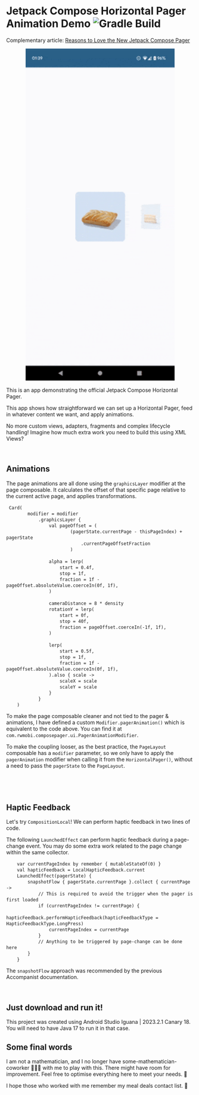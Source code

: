 # Jetpack Compose Horizontal Pager Animation Demo ![Gradle Build](https://github.com/ryanw-mobile/compose-pager-demo/actions/workflows/main_build.yml/badge.svg)

Complementary article: [Reasons to Love the New Jetpack Compose Pager](https://medium.com/@callmeryan/reasons-to-love-the-new-jetpack-compose-pager-a53366fb6906)

<p align="center">
  <img src="greggs.gif" width="400" />
</p>

This is an app demonstrating the official Jetpack Compose Horizontal Pager.

This app shows how straightforward we can set up a Horizontal Pager, feed in whatever content we want, and apply animations.

No more custom views, adapters, fragments and complex lifecycle handling! Imagine how much extra work you need to build this using XML Views?

&nbsp;&nbsp;

## Animations

The page animations are all done using the `graphicsLayer` modifier at the page composable. It calculates the offset of that specific page relative to the current active page, and applies transformations.

```
 Card(
        modifier = modifier
            .graphicsLayer {
                val pageOffset = (
                        (pagerState.currentPage - thisPageIndex) + pagerState
                            .currentPageOffsetFraction
                        )

                alpha = lerp(
                    start = 0.4f,
                    stop = 1f,
                    fraction = 1f - pageOffset.absoluteValue.coerceIn(0f, 1f),
                )

                cameraDistance = 8 * density
                rotationY = lerp(
                    start = 0f,
                    stop = 40f,
                    fraction = pageOffset.coerceIn(-1f, 1f),
                )

                lerp(
                    start = 0.5f,
                    stop = 1f,
                    fraction = 1f - pageOffset.absoluteValue.coerceIn(0f, 1f),
                ).also { scale ->
                    scaleX = scale
                    scaleY = scale
                }
            }
    )
```

To make the page composable cleaner and not tied to the pager & animations, I have defined a custom `Modifier.pagerAnimation()` which is equivalent to the code above. You can find it at `com.rwmobi.composepager.ui.PagerAnimationModifier`. 

To make the coupling looser, as the best practice, the `PageLayout` composable has a `modifier` parameter, so we only have to apply the `pagerAnimation` modifier when calling it from the `HorizontalPager()`, without a need to pass the `pagerState` to the `PageLayout`.

&nbsp;

&nbsp;&nbsp;

## Haptic Feedback

Let's try `CompositionLocal`! We can perform haptic feedback in two lines of code.

The following `LaunchedEffect` can perform haptic feedback during a page-change event. You may do some extra work related to the page change within the same collector. 


```
    var currentPageIndex by remember { mutableStateOf(0) }
    val hapticFeedback = LocalHapticFeedback.current
    LaunchedEffect(pagerState) {
        snapshotFlow { pagerState.currentPage }.collect { currentPage ->
            // This is required to avoid the trigger when the pager is first loaded
            if (currentPageIndex != currentPage) {
                hapticFeedback.performHapticFeedback(hapticFeedbackType = HapticFeedbackType.LongPress)
                currentPageIndex = currentPage
            }
            // Anything to be triggered by page-change can be done here
        }
    }

```

The `snapshotFlow` approach was recommended by the previous Accompanist documentation.

&nbsp;
&nbsp;


## Just download and run it!

This project was created using Android Studio Iguana | 2023.2.1 Canary 18. You will need to have Java 17 to run it in that case.


## Some final words

I am not a mathematician, and I no longer have some-mathematician-coworker 👨🏻‍🦲 with me to play with this. There might have room for improvement. Feel free to optimise everything here to meet your needs. 🙂

I hope those who worked with me remember my meal deals contact list. 🙂 
